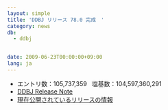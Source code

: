 ```yaml
---
layout: simple
title: 'DDBJ リリース 78.0 完成　'
category: news
db:
  - ddbj


date: 2009-06-23T00:00:00+09:00
lang: ja
---
```


<ul>
    <li>エントリ数：105,737,359   塩基数：104,597,360,291</li>
    <li><a href="ftp://ftp.ddbj.nig.ac.jp/ddbj_database/release_note_archive/ddbj/ddbjrel.78.txt">DDBJ Release Note</a></li>
    <li><a href="/latest-releases.html">現在公開されているリリースの情報</a></li>
</ul>
